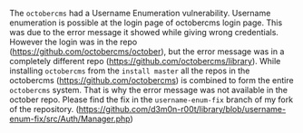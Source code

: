 The ```octobercms``` had a Username Enumeration vulnerability. Username enumeration is possible at the login page of octobercms login page. This was due to the error message it showed while giving wrong credentials.
However the login was in the repo (https://github.com/octobercms/october), but the error message was in a completely different repo (https://github.com/octobercms/library). 
While installing ```octobercms``` from the ```install master``` all the repos in the octobercms (https://github.com/octobercms) is combined to form the entire ```octobercms``` system. That is why the error message was not available in the october repo. 
Please find the fix in the ```username-enum-fix``` branch of my fork of the repository. (https://github.com/d3m0n-r00t/library/blob/username-enum-fix/src/Auth/Manager.php)